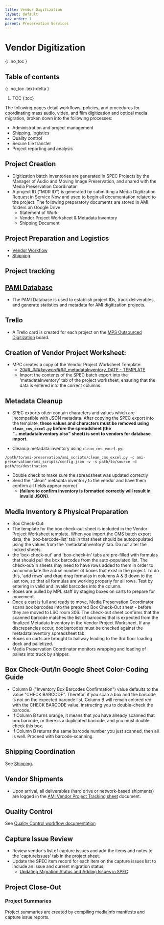 ```yaml
---
title: Vendor Digitization
layout: default
nav_order: 1
parent: Preservation Services
---
```


# Vendor Digitization
{: .no_toc }

## Table of contents
{: .no_toc .text-delta }

1. TOC
{:toc}

The following pages detail workflows, policies, and procedures for coordinating mass audio, video, and film digitization and optical media migration, broken down into the following processes:

* Administration and project management
* Shipping, logistics
* Quality control
* Secure file transfer
* Project reporting and analysis

## Project Creation
* Digitization batch inventories are generated in SPEC Projects by the Manager of Audio and Moving Image Preservation, and shared with the Media Preservation Coordinator.
* A project ID ("MDR ID") is generated by submitting a Media Digitization Request in Service Now and used to begin all documentation related to the project. The following preparatory documents are stored in AMI folders on Google Drive
  * Statement of Work
  * Vendor Project Worksheet & Metadata Inventory
  * Shipping Document

## Project Preparation and Logistics
* [Vendor Workflow](https://nypl.github.io/ami-preservation/pages/contractDigitization/vendor-workflow.html)
* [Shipping](https://nypl.github.io/ami-preservation/pages/shipping.html)

## Project tracking
  ## [PAMI Database](pami-database)
  * The PAMI Database is used to establish project IDs, track deliverables, and generate statistics and metadata for AMI digitization projects.

  ## Trello
  * A Trello card is created for each project on the [MPS Outsourced Digitization](https://trello.com/b/F57dfPzd/nypl-ami-vendor-labs) board.


## Creation of Vendor Project Worksheet:
* MPC creates a copy of the Vendor Project Worksheet Template:
  * [20##_###_keyword_###_metadataInventory_DATE - TEMPLATE](https://docs.google.com/spreadsheets/d/1IaWGYeKfHa6YcWiHXGkfQ1wMFL8oqu6SmpeKbPMjZV4/edit?usp=sharing)
  * Import the contents of the SPEC batch export into the 'metadataInventory' tab of the project worksheet, ensuring that the data is entered into the correct columns.

## Metadata Cleanup
  * SPEC exports often contain characters and values which are incompatible with JSON metadata. After copying the SPEC export into the template, **these values and characters must be removed using ```clean_cms_excel.py```  before the spreadsheet (the "...metadataInventory.xlsx" sheet) is sent to vendors for database import.**

  * Cleanup metadata inventory using ```clean_cms_excel.py```:
    
  ```
  /path/to/ami-preservation/ami_scripts/clean_cms_excel.py -c ami-preservation/ami_scripts/config.json -v -s path/to/source -d path/to/destination 
  ```
* Double check to make sure the spreadsheet was updated correctly 
* Send the "clean" metadata inventory to the vendor and have them confirm all fields appear correct 
  * **(failure to confirm inventory is formatted correctly will result in invalid JSON)**.

## Media Inventory & Physical Preparation
  * Box Check-Out:
  * The template for the box check-out sheet is included in the Vendor Project Worksheet template. When you import the CMS batch export data, the 'box-barcode-list' tab in that sheet should be autopopulated using the values from the 'metadataInventory' tab. Do not alter the locked sheets.
  * the 'box-check-out' and 'box-check-in' tabs are pre-filled with formulas that should pull the box barcodes from the auto-populated list. The check-out/in sheets may need to have rows added to them in order to accommodate the actual number of boxes that exist in the project. To do this, 'add rows' and drag drag formulas in columns A & B down to the last row, so that all formulas are working properly for all rows. Test by entering in valid and invalid barcodes into the column.
  * Boxes are pulled by MPL staff by staging boxes on carts to prepare for movement.
  * Once a cart is full and ready to move, Media Preservation Coordinator scans box barcodes into the prepared Box Check-Out sheet - before they are moved to LSC room 306. The check-out sheet confirms that the scanned barcode matches the list of barcodes that is expected from the finalized Metadata Inventory in the Vendor Project Worksheet. If any discrepancies occur, box barcodes must be checked against the metadataInventory spreadsheet tab.
  * Boxes on carts are brought to hallway leading to the 3rd floor loading dock and palletized.
  * Media Preservation Coordinator monitors wrapping and loading of pallets into truck by shipper. 

## Box Check-Out/In Google Sheet Color-Coding Guide
* Column B ("Inventory Box Barcodes Confirmation") value defaults to the value "CHECK BARCODE". Therefor, if you scan a box and the barcode is not on the expected barcode list, Column B will remain colored red with the CHECK BARCODE value, instructing you to double-check the barcode.
* If Column B turns orange, it means that you have already scanned that box barcode, or there is a duplicated barcode, and you must double check this box.
* If Column B returns the same barcode number you just scanned, then all is well. Proceed with barcode-scanning.

## Shipping Coordination
See [Shipping](shipping).

## Vendor Shipments
* Upon arrival, all deliverables (hard drive or network-based shipments) are logged in the [AMI Vendor Project Tracking sheet](https://docs.google.com/spreadsheets/d/1ZeF6vGE1TqLnKaNjZFSIvjyKhYBt38nBcZDHyD_saPo/edit#gid=1908905860) document.

## Quality Control
See [Quality Control workflow documentation](quality-control)

## Capture Issue Review
* Review vendor's list of capture issues and add the items and notes to the 'captureIssues' tab in the project sheet.
* Update the SPEC item record for each item on the capture issues list to include an issue and current migration status.
  * [Updating Migration Status and Adding Issues in SPEC](https://nypl.github.io/ami-preservation/pages/preservationServices/dnc_doc.html)

## Project Close-Out
### Project Summaries
Project summaries are created by compiling mediainfo manifests and capture issue reports.



                                                                                                                                                                                                                                                                                                                                                        


                                                                                                                                                                                                                                                                                                                                                                                                                                                                                                                                                                                                                                         
